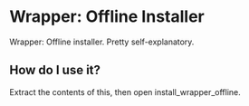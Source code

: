 # Wrapper: Offline Installer
Wrapper: Offline installer. Pretty self-explanatory.

## How do I use it?
Extract the contents of this, then open install_wrapper_offline.
